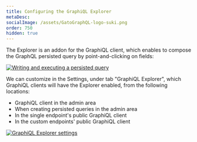 ```yaml
---
title: Configuring the GraphiQL Explorer
metaDesc:
socialImage: /assets/GatoGraphQL-logo-suki.png
order: 750
hidden: true
---
```


The Explorer is an addon for the GraphiQL client, which enables to compose the GraphQL persisted query by point-and-clicking on fields:

<a href="/assets/guides/upstream/graphiql-explorer.gif" target="_blank">![Writing and executing a persisted query](/assets/guides/upstream/graphiql-explorer.gif "Writing and executing a persisted query")</a>

We can customize in the Settings, under tab "GraphiQL Explorer", which GraphiQL clients will have the Explorer enabled, from the following locations:

- GraphiQL client in the admin area
- When creating persisted queries in the admin area
- In the single endpoint's public GraphiQL client
- In the custom endpoints' public GraphiQL client

<a href="/assets/legacy/settings-graphiql-explorer.png" target="_blank">![GraphiQL Explorer settings](/assets/legacy/settings-graphiql-explorer.png "GraphiQL Explorer settings")</a>
